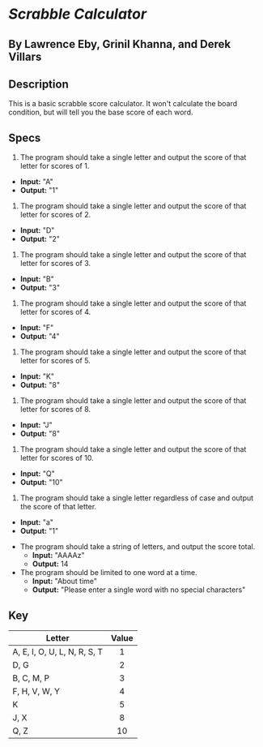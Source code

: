 # __*Scrabble Calculator*__

## By Lawrence Eby, Grinil Khanna, and Derek Villars

## Description

This is a basic scrabble score calculator. It won't calculate the board condition, but will tell you the base score of each word.

## Specs

1. The program should take a single letter and output the score of that letter for scores of 1.
  * **Input:** "A"
  * **Output:** "1"
1. The program should take a single letter and output the score of that letter for scores of 2.
  * **Input:** "D"
  * **Output:** "2"
1. The program should take a single letter and output the score of that letter for scores of 3.
  * **Input:** "B"
  * **Output:** "3"
1. The program should take a single letter and output the score of that letter for scores of 4.
  * **Input:** "F"
  * **Output:** "4"
1. The program should take a single letter and output the score of that letter for scores of 5.
  * **Input:** "K"
  * **Output:** "8"
1. The program should take a single letter and output the score of that letter for scores of 8.
  * **Input:** "J"
  * **Output:** "8"
1. The program should take a single letter and output the score of that letter for scores of 10.
  * **Input:** "Q"
  * **Output:** "10"
1. The program should take a single letter regardless of case and output the score of that letter.
  * **Input:** "a"
  * **Output:** "1"
- The program should take a string of letters, and output the score total.
  * **Input:** "AAAAz"
  * **Output:** 14
- The program should be limited to one word at a time.
  * **Input:** "About time"
  * **Output:** "Please enter a single word with no special characters"


## Key
|Letter|Value|
|------|:-----:|
|A, E, I, O, U, L, N, R, S, T|1|
|D, G|2|
|B, C, M, P|3|
|F, H, V, W, Y|4|
|K|5|
|J, X|8|
|Q, Z|10|
